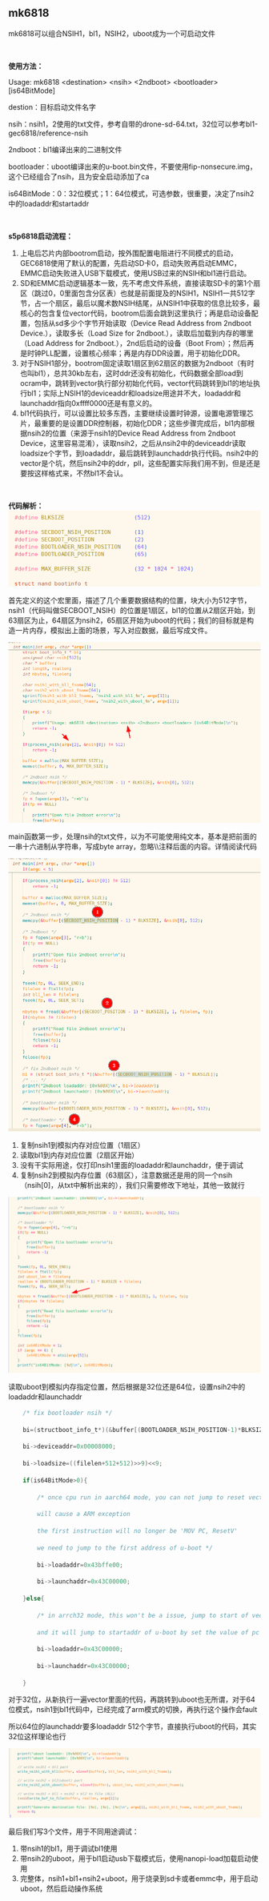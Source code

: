 ## mk6818

mk6818可以组合NSIH1，bl1，NSIH2，uboot成为一个可启动文件

&nbsp;

**使用方法：**

Usage: mk6818 \<destination\> \<nsih\> \<2ndboot\> \<bootloader\> \[is64BitMode\]

destion：目标启动文件名字

nsih：nsih1，2使用的txt文件，参考自带的drone-sd-64.txt，32位可以参考bl1-gec6818/reference-nsih

2ndboot：bl1编译出来的二进制文件

bootloader：uboot编译出来的u-boot.bin文件，不要使用fip-nonsecure.img，这个已经组合了nsih，且为安全启动添加了ca

is64BitMode：0：32位模式；1：64位模式，可选参数，很重要，决定了nsih2中的loadaddr和startaddr&nbsp;

&nbsp;

**s5p6818启动流程：**

1. 上电后芯片内部bootrom启动，按外围配置电阻进行不同模式的启动，GEC6818使用了默认的配置，先启动SD卡0，启动失败再启动EMMC，EMMC启动失败进入USB下载模式，使用USB过来的NSIH和bl1进行启动。
2. SD和EMMC启动逻辑基本一致，先不考虑文件系统，直接读取SD卡的第1个扇区（跳过0，0里面包含分区表）也就是前面提及的NSIH1，NSIH1一共512字节，占一个扇区，最后以魔术数NSIH结尾，从NSIH1中获取的信息比较多，最核心的包含复位vector代码，bootrom后面会跳到这里执行；再是启动设备配置，包括从sd多少个字节开始读取（Device Read Address from 2ndboot Device.），读取多长（Load Size for 2ndboot.），读取后加载到内存的哪里（Load Address for 2ndboot.），2nd后启动的设备（Boot From）；然后再是时钟PLL配置，设置核心频率；再是内存DDR设置，用于初始化DDR。
3. 对于NSIH1部分，bootrom固定读取1扇区到62扇区的数据为2ndboot（有时也叫bl1），总共30kb左右，这时ddr还没有初始化，代码数据全部load到ocram中，跳转到vector执行部分初始化代码，vector代码跳转到bl1的地址执行bl1；实际上NSIH1的deviceaddr和loadsize用途并不大，loadaddr和launchaddr指向0xffff0000还是有意义的。
4. bl1代码执行，可以设置比较多东西，主要继续设置时钟源，设置电源管理芯片，最重要的是设置DDR控制器，初始化DDR；这些步骤完成后，bl1内部根据nsih2的位置（来源于nsih1的Device Read Address from 2ndboot Device，这里容易混淆），读取nsih2，之后从nsih2中的deviceaddr读取loadsize个字节，到loadaddr，最后跳转到launchaddr执行代码。nsih2中的vector是个坑，然后nsih2中的ddr，pll，这些配置实际我们用不到，但是还是要按这样格式来，不然bl1不会认。

&nbsp;

**代码解析：**
![img](img/1.png)

首先定义的这个宏里面，描述了几个重要数据结构的位置，块大小为512字节，nsih1（代码叫做SECBOOT_NSIH）的位置是1扇区，bl1的位置从2扇区开始，到63扇区为止，64扇区为nsih2，65扇区开始为uboot的代码；我们的目标就是构造一片内存，模拟出上面的场景，写入对应数据，最后写成文件。

![img](img/2.png)

main函数第一步，处理nsih的txt文件，以为不可能使用纯文本，基本是把前面的一串十六进制从字符串，写成byte array，忽略\\\注释后面的内容。详情阅读代码

![img](img/3.png)

1. 复制nsih1到模拟内存对应位置（1扇区）
2. 读取bl1到内存对应位置（2扇区开始）
3. 没有干实际用途，仅打印nsih1里面的loadaddr和launchaddr，便于调试
4. 复制nsih2到模拟内存位置（63扇区），注意数据还是用的同一个nsih（nsih[0]，从txt中解析出来的），我们只需要修改下地址，其他一致就行

![img](img/4.png)

读取uboot到模拟内存指定位置，然后根据是32位还是64位，设置nsih2中的loadaddr和launchaddr

```c
    /* fix bootloader nsih */

    bi=(structboot_info_t*)(&buffer[(BOOTLOADER_NSIH_POSITION-1)*BLKSIZE]);

    bi->deviceaddr=0x00008000;

    bi->loadsize=((filelen+512+512)>>9)<<9;

    if(is64BitMode>0){

        /* once cpu run in aarch64 mode, you can not jump to reset vector address anymore

        will cause a ARM exception

        the first instruction will no longer be 'MOV PC, ResetV'

        we need to jump to the first address of u-boot */

        bi->loadaddr=0x43bffe00;

        bi->launchaddr=0x43C00000;

    }else{

        /* in arrch32 mode, this won't be a issue, jump to start of vector

        and it will jump to startaddr of u-boot by set the value of pc */

        bi->loadaddr=0x43C00000;

        bi->launchaddr=0x43C00000;

    }
```

对于32位，从新执行一遍vector里面的代码，再跳转到uboot也无所谓，对于64位模式，nsih1到bl1代码中，已经完成了arm模式的切换，再执行这个操作会fault

所以64位的launchaddr要多loadaddr 512个字节，直接执行uboot的代码，其实32位这样理论也行

![img](img/5.png)

最后我们写3个文件，用于不同用途调试：

1. 带nsih1的bl1，用于调试bl1使用
2. 带nsih2的uboot，用于bl1启动usb下载模式后，使用nanopi-load加载启动使用
3. 完整体，nsih1+bl1+nsih2+uboot，用于烧录到sd卡或者emmc中，用于启动uboot，然后启动操作系统
